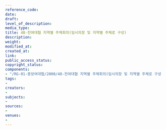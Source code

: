 ```yaml
---
reference_code: 
date: 
draft: 
level_of_description: 
media_type: 
title: 48-전여대협 지역별 주체회의(임시의장 및 지역별 주체로 구성)
description: 
weight: 
modified_at: 
created_at: 
link: 
public_access_status: 
copyright_status: 
components:
- "/RG-01-중앙여대협/2000/48-전여대협 지역별 주체회의(임시의장 및 지역별 주체로 구성).pdf"
tags:
- 
creators:
- 
subjects:
- 
sources:
- 
venues:
- 
---
```

